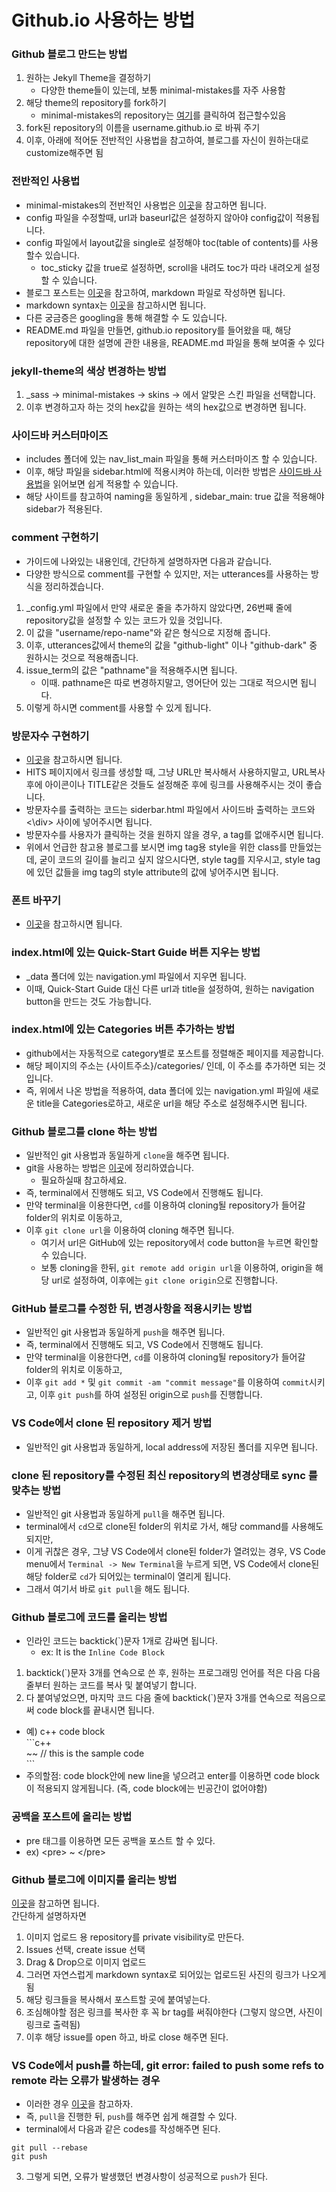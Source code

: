 # Github.io 사용하는 방법

### Github 블로그 만드는 방법
1. 원하는 Jekyll Theme을 결정하기
    - 다양한 theme들이 있는데, 보통 minimal-mistakes를 자주 사용함
2.  해당 theme의 repository를 fork하기
    - minimal-mistakes의 repository는 [여기](https://github.com/mmistakes/minimal-mistakes)를 클릭하여 접근할수있음
4.  fork된 repository의 이름을 username.github.io 로 바꿔 주기
5.  이후, 아래에 적어둔 전반적인 사용법을 참고하여, 블로그를 자신이 원하는대로 customize해주면 됨

### 전반적인 사용법
- minimal-mistakes의 전반적인 사용법은 [이곳](https://mmistakes.github.io/minimal-mistakes/docs/quick-start-guide/)을 참고하면 됩니다.
- config 파일을 수정할때, url과 baseurl값은 설정하지 않아야 config값이 적용됩니다.
- config 파일에서 layout값을 single로 설정해야 toc(table of contents)를 사용할수 있습니다.
  - toc_sticky 값을 true로 설정하면, scroll을 내려도 toc가 따라 내려오게 설정할 수 있습니다.
- 블로그 포스트는 [이곳](https://ansohxxn.github.io/blog/posting/)을 참고하여, markdown 파일로 작성하면 됩니다.
- markdown syntax는 [이곳](https://simhyejin.github.io/2016/06/30/Markdown-syntax/)을 참고하시면 됩니다.
- 다른 궁금증은 googling을 통해 해결할 수 도 있습니다.
- README.md 파일을 만들면, github.io repository를 들어왔을 때, 해당 repository에 대한 설명에 관한 내용을, README.md 파일을 통해 보여줄 수 있다
 
 
### jekyll-theme의 색상 변경하는 방법
1. \_sass -> minimal-mistakes -> skins -> 에서 알맞은 스킨 파일을 선택합니다.
2. 이후 변경하고자 하는 것의 hex값을 원하는 색의 hex값으로 변경하면 됩니다.
 
 
### 사이드바 커스터마이즈
- includes 폴더에 있는 nav_list_main 파일을 통해 커스터마이즈 할 수 있습니다.
- 이후, 해당 파일을 sidebar.html에 적용시켜야 하는데, 이러한 방법은 [사이드바 사용법](https://ansohxxn.github.io/blog/category/)을 읽어보면 쉽게 적용할 수 있습니다.
- 해당 사이트를 참고하여 naming을 동일하게 , sidebar_main: true 값을 적용해야 sidebar가 적용된다.


### comment 구현하기
- 가이드에 나와있는 내용인데, 간단하게 설명하자면 다음과 같습니다.
- 다양한 방식으로 comment를 구현할 수 있지만, 저는 utterances를 사용하는 방식을 정리하겠습니다.
1. \_config.yml 파일에서 만약 새로운 줄을 추가하지 않았다면, 26번째 줄에 repository값을 설정할 수 있는 코드가 있을 것입니다.
2. 이 값을 "username/repo-name"와 같은 형식으로 지정해 줍니다. 
3. 이후, utterances값에서 theme의 값을 "github-light" 이나 "github-dark" 중 원하시는 것으로 적용해줍니다.
4. issue_term의 값은 "pathname"을 적용해주시면 됩니다.
    - 이때. pathname은 따로 변경하지말고, 영어단어 있는 그대로 적으시면 됩니다.
6. 이렇게 하시면 comment를 사용할 수 있게 됩니다.


### 방문자수 구현하기
- [이곳](https://choiseonjae.github.io/jekyll/hits/)을 참고하시면 됩니다.
- HITS 페이지에서 링크를 생성할 때, 그냥 URL만 복사해서 사용하지말고, URL복사 후에 아이콘이나 TITLE같은 것들도 설정해준 후에 링크를 사용해주시는 것이 좋습니다.
- 방문자수를 출력하는 코드는 siderbar.html 파일에서 사이드바 출력하는 코드와 <\\div> 사이에 넣어주시면 됩니다.
- 방문자수를 사용자가 클릭하는 것을 원하지 않을 경우, a tag를 없애주시면 됩니다.
- 위에서 언급한 참고용 블로그를 보시면 img tag용 style을 위한 class를 만들었는데, 굳이 코드의 길이를 늘리고 싶지 않으시다면, style tag를 지우시고, style tag에 있던 값들을 img tag의 style attribute의 값에 넣어주시면 됩니다. 

### 폰트 바꾸기
- [이곳](https://oilmlio.com/blog/Change-the-GitHub-Blog-Font-RIDIBatang/)을 참고하시면 됩니다.


### index.html에 있는 Quick-Start Guide 버튼 지우는 방법
- \_data 폴더에 있는 navigation.yml 파일에서 지우면 됩니다.
- 이때, Quick-Start Guide 대신 다른 url과 title을 설정하여, 원하는 navigation button을 만드는 것도 가능합니다.


### index.html에 있는 Categories 버튼 추가하는 방법
- github에서는 자동적으로 category별로 포스트를 정렬해준 페이지를 제공합니다.
- 해당 페이지의 주소는 {사이트주소}/categories/ 인데, 이 주소를 추가하면 되는 것입니다.
- 즉, 위에서 나온 방법을 적용하여, data 폴더에 있는 navigation.yml 파일에 새로운 title을 Categories로하고, 새로운 url을 해당 주소로 설정해주시면 됩니다.


### Github 블로그를 clone 하는 방법
- 일반적인 git 사용법과 동일하게 `clone`을 해주면 됩니다.
- git을 사용하는 방법은 [이곳](https://sadoe3.github.io/etc/chatper2/)에 정리하였습니다.
    - 필요하실때 참고하세요.
- 즉, terminal에서 진행해도 되고, VS Code에서 진행해도 됩니다.
- 만약 terminal을 이용한다면, `cd`를 이용하여 cloning될 repository가 들어갈 folder의 위치로 이동하고,
- 이후 `git clone url`을 이용하여 cloning 해주면 됩니다.
    - 여기서 url은 GitHub에 있는 repository에서 code button을 누르면 확인할 수 있습니다.
    - 보통 cloning을 한뒤, `git remote add origin url`을 이용하여, origin을 해당 url로 설정하여, 이후에는 `git clone origin`으로 진행합니다.


### GitHub 블로그를 수정한 뒤, 변경사항을 적용시키는 방법
- 일반적인 git 사용법과 동일하게 `push`을 해주면 됩니다.
- 즉, terminal에서 진행해도 되고, VS Code에서 진행해도 됩니다.
- 만약 terminal을 이용한다면, `cd`를 이용하여 cloning될 repository가 들어갈 folder의 위치로 이동하고,
- 이후 `git add *` 및 `git commit -am "commit message"`를 이용하여 `commit`시키고, 이후 `git push`를 하여 설정된 origin으로 `push`를 진행합니다.


### VS Code에서 clone 된 repository 제거 방법
- 일반적인 git 사용법과 동일하게, local address에 저장된 폴더를 지우면 됩니다. 


### clone 된 repository를 수정된 최신 repository의 변경상태로 sync 를 맞추는 방법
- 일반적인 git 사용법과 동일하게 `pull`을 해주면 됩니다.
- terminal에서 `cd`으로 clone된 folder의 위치로 가서, 해당 command를 사용해도 되지만,
- 이게 귀찮은 경우, 그냥 VS Code에서 clone된 folder가 열려있는 경우, VS Code menu에서 `Terminal -> New Terminal`을 누르게 되면, VS Code에서 clone된 해당 folder로 `cd`가 되어있는 terminal이 열리게 됩니다.
- 그래서 여기서 바로 `git pull`을 해도 됩니다.


### Github 블로그에 코드를 올리는 방법
- 인라인 코드는 backtick(\`)문자 1개로 감싸면 됩니다.
    - ex: It is the `Inline Code Block`
1. backtick(\`)문자 3개를 연속으로 쓴 후, 원하는 프로그래밍 언어를 적은 다음 다음 줄부터 원하는 코드를 복사 및 붙여넣기 합니다.
2. 다 붙여넣었으면, 마지막 코드 다음 줄에 backtick(\`)문자 3개를 연속으로 적음으로써 code block를 끝내시면 됩니다.
- 예) c++ code block <br>
\`\`\`c++ <br>
~~ // this is the sample code <br>
\`\`\` <br>
- 주의할점: code block안에 new line을 넣으려고 enter를 이용하면 code block이 적용되지 않게됩니다. (즉, code block에는 빈공간이 없어야함)


### 공백을 포스트에 올리는 방법
- pre 태그를 이용하면 모든 공백을 포스트 할 수 있다.
- ex) \<pre> ~ \</pre> <br>


### Github 블로그에 이미지를 올리는 방법
[이곳](https://ahribori.com/article/5a03bcfd6c9eef13d882e29a)을 참고하면 됩니다. <br>
간단하게 설명하자면 <br>
1. 이미지 업로드 용 repository를 private visibility로 만든다.
2. Issues 선택, create issue 선택
3. Drag & Drop으로 이미지 업로드
4. 그러면 자연스럽게 markdown syntax로 되어있는 업로드된 사진의 링크가 나오게됨
5. 해당 링크들을 복사해서 포스트할 곳에 붙여넣는다.
6. 조심해야할 점은 링크를 복사한 후 꼭 br tag를 써줘야한다 (그렇지 않으면, 사진이 링크로 출력됨)
7. 이후 해당 issue를 open 하고, 바로 close 해주면 된다.


### VS Code에서 push를 하는데, git error: failed to push some refs to remote 라는 오류가 발생하는 경우
- 이러한 경우 [이곳](https://stackoverflow.com/questions/24114676/git-error-failed-to-push-some-refs-to-remote)을 참고하자.
- 즉, `pull`을 진행한 뒤, `push`를 해주면 쉽게 해결할 수 있다.
- terminal에서 다음과 같은 codes를 작성해주면 된다.
 ```
git pull --rebase
git push
 ```
3. 그렇게 되면, 오류가 발생했던 변경사항이 성공적으로 `push`가 된다.
